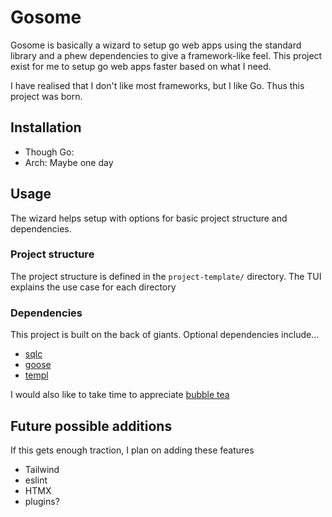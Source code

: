 # Gosome

Gosome is basically a wizard to setup go web apps using the standard library and a phew dependencies to give a framework-like feel.
This project exist for me to setup go web apps faster based on what I need.

I have realised that I don't like most frameworks, but I like Go.
Thus this project was born.

## Installation

- Though Go:
- Arch:
  Maybe one day

## Usage

The wizard helps setup with options for basic project structure and dependencies.

### Project structure

The project structure is defined in the `project-template/` directory.
The TUI explains the use case for each directory

### Dependencies

This project is built on the back of giants.
Optional dependencies include...

- [sqlc]()
- [goose](https://github.com/pressly/goose)
- [templ](https://github.com/a-h/templ)

I would also like to take time to appreciate [bubble tea](https://github.com/charmbracelet/bubbletea)

## Future possible additions

If this gets enough traction, I plan on adding these features

- Tailwind
- eslint
- HTMX
- plugins?
